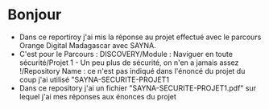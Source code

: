 <html>
    <head>
        <h1>Bonjour</h1>
    </head>
        <p>
            <ul>
                <li>Dans ce reportiroy j'ai mis la réponse au projet effectué avec le parcours Orange Digital Madagascar avec SAYNA.</li>
                <li>C'est pour le Parcours : DISCOVERY/Module : Naviguer en toute sécurité/Projet 1 - Un peu plus de sécurité, on n'en a jamais assez !/Repository Name : ce n'est pas indiqué dans l'énoncé du projet du coup j'ai utilisé "SAYNA-SECURITE-PROJET1</li>
                <li>Dans ce repository j'ai un fichier "SAYNA-SECURITE-PROJET1.pdf" sur lequel j'ai mes réponses aux énonces du projet</li>
            </ul>
        <p>
</html> 

